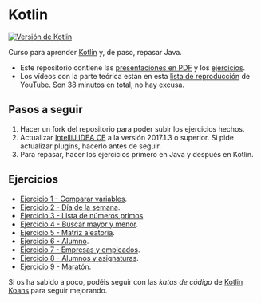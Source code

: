 # Kotlin

[![Versión de Kotlin](https://img.shields.io/badge/kotlin-1.1.2-blue.svg)](https://kotlinlang.org/)

Curso para aprender [Kotlin](https://kotlinlang.org/) y, de paso, repasar Java.

- Este repositorio contiene las [presentaciones en PDF](./01_presentaciones/) y los [ejercicios](./02_ejercicios/).
- Los vídeos con la parte teórica están en esta [lista de reproducción](https://www.youtube.com/playlist?list=PLxL0ASjNO0ggH-k3AeNh9H8E8EXxj-1XC) de YouTube. Son 38 minutos en total, no hay excusa.

## Pasos a seguir

1. Hacer un fork del repositorio para poder subir los ejercicios hechos.
1. Actualizar [IntelliJ IDEA CE](https://www.jetbrains.com/idea/download/) a la versión 2017.1.3 o superior. Si pide actualizar plugins, hacerlo antes de seguir.
1. Para repasar, hacer los ejercicios primero en Java y después en Kotlin.

## Ejercicios

- [Ejercicio 1 - Comparar variables](./02_ejercicios/01_comparar_variables/).
- [Ejercicio 2 - Día de la semana](./02_ejercicios/02_dia_semana/).
- [Ejercicio 3 - Lista de números primos](./02_ejercicios/03_lista_primos/).
- [Ejercicio 4 - Buscar mayor y menor](./02_ejercicios/04_buscar_mayor_menor/).
- [Ejercicio 5 - Matriz aleatoria](./02_ejercicios/05_matriz_aleatoria/).
- [Ejercicio 6 - Alumno](./02_ejercicios/06_alumno/).
- [Ejercicio 7 - Empresas y empleados](./02_ejercicios/07_empresa_empleado/).
- [Ejercicio 8 - Alumnos y asignaturas](./02_ejercicios/08_alumno_asignatura/).
- [Ejercicio 9 - Maratón](./02_ejercicios/09_maraton/).

Si os ha sabido a poco, podéis seguir con las *katas de código* de [Kotlin Koans](https://kotlinlang.org/docs/tutorials/koans.html) para seguir mejorando.
